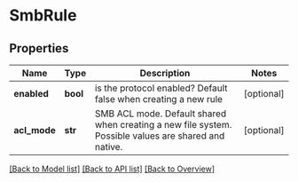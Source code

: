 # SmbRule

## Properties
Name | Type | Description | Notes
------------ | ------------- | ------------- | -------------
**enabled** | **bool** | is the protocol enabled? Default false when creating a new rule | [optional] 
**acl_mode** | **str** | SMB ACL mode. Default shared when creating a new file system. Possible values are shared and native. | [optional] 

[[Back to Model list]](index.md#documentation-for-models) [[Back to API list]](index.md#endpoint-properties) [[Back to Overview]](index.md)


